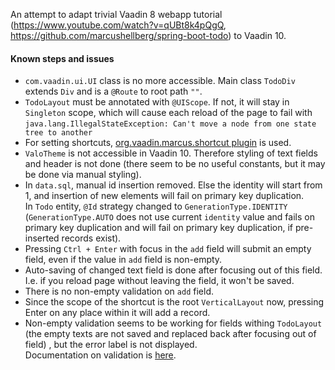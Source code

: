 An attempt to adapt trivial Vaadin 8 webapp tutorial (https://www.youtube.com/watch?v=qUBt8k4pQgQ, https://github.com/marcushellberg/spring-boot-todo) to Vaadin 10.

#### Known steps and issues
* `com.vaadin.ui.UI` class is no more accessible. Main class `TodoDiv` extends `Div` and is a `@Route` to root path `""`.
*  `TodoLayout` must be annotated with `@UIScope`. If not, it will stay in `Singleton` scope, 
  which will cause each reload of the page to fail with `java.lang.IllegalStateException: Can't move a node from one state tree to another` 
* For setting shortcuts, [org.vaadin.marcus.shortcut plugin](https://vaadin.com/directory/component/shortcut) is used.
* `ValoTheme` is not accessible in Vaadin 10. Therefore styling of text fields and header is not done (there seem to be no useful constants, but it may be done via manual styling).
* In `data.sql`, manual id insertion removed. Else the identity will start from 1, and insertion of new elements will fail on primary key duplication.   
  In `Todo` entity, ``@Id`` strategy changed to `GenerationType.IDENTITY` (`GenerationType.AUTO` does not use current `identity` value and fails on primary key duplication 
  and will fail on primary key duplication, if pre-inserted records exist).
* Pressing `Ctrl + Enter` with focus in the `add` field will submit an empty field, even if the value in `add` field is non-empty.
* Auto-saving of changed text field is done after focusing out of this field.
  I.e. if you reload page without leaving the field, it won't be saved.
* There is no non-empty validation on `add` field.
* Since the scope of the shortcut is the root `VerticalLayout` now, pressing Enter on any place within it will add a record.
* Non-empty validation seems to be working for fields withing `TodoLayout` (the empty texts are not saved and replaced back after focusing out of field)
  , but the error label is not displayed.   
  Documentation on validation is [here](https://vaadin.com/docs/v10/flow/binding-data/tutorial-flow-components-binder-validation.html).